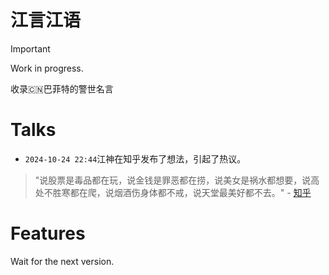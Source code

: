 # 江言江语

> [!IMPORTANT]
> Work in progress.

收录🇨🇳巴菲特的警世名言

# Talks
- `2024-10-24 22:44`江神在知乎发布了想法，引起了热议。
> "说股票是毒品都在玩，说金钱是罪恶都在捞，说美女是祸水都想要，说高处不胜寒都在爬，说烟酒伤身体都不戒，说天堂最美好都不去。" - [知乎](https://www.zhihu.com/people/god-jiang)

# Features
Wait for the next version.
